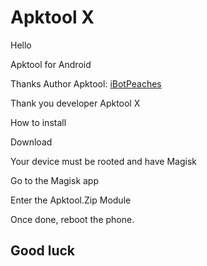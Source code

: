 # Apktool X


Hello

Apktool for Android


Thanks Author Apktool: [iBotPeaches](https://github.com/iBotPeaches/Apktool)

Thank you developer Apktool X 

How to install

Download

Your device must be rooted and have Magisk


Go to the Magisk app 

Enter the Apktool.Zip Module

Once done, reboot the phone.

## Good luck

